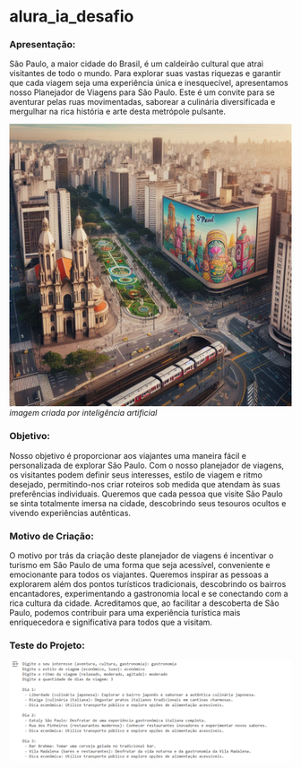 # alura_ia_desafio
### Apresentação:

São Paulo, a maior cidade do Brasil, é um caldeirão cultural que atrai visitantes de todo o mundo. Para explorar suas vastas riquezas e garantir que cada viagem seja uma experiência única e inesquecível, apresentamos nosso Planejador de Viagens para São Paulo. Este é um convite para se aventurar pelas ruas movimentadas, saborear a culinária diversificada e mergulhar na rica história e arte desta metrópole pulsante.

![sao_paulo_image](https://github.com/aynarodrigues/alura_ia_desafio/blob/main/alura%20imagem.jpg)
_imagem criada por inteligência artificial_

### Objetivo:

Nosso objetivo é proporcionar aos viajantes uma maneira fácil e personalizada de explorar São Paulo. Com o nosso planejador de viagens, os visitantes podem definir seus interesses, estilo de viagem e ritmo desejado, permitindo-nos criar roteiros sob medida que atendam às suas preferências individuais. Queremos que cada pessoa que visite São Paulo se sinta totalmente imersa na cidade, descobrindo seus tesouros ocultos e vivendo experiências autênticas.

### Motivo de Criação:

O motivo por trás da criação deste planejador de viagens é incentivar o turismo em São Paulo de uma forma que seja acessível, conveniente e emocionante para todos os viajantes. Queremos inspirar as pessoas a explorarem além dos pontos turísticos tradicionais, descobrindo os bairros encantadores, experimentando a gastronomia local e se conectando com a rica cultura da cidade. Acreditamos que, ao facilitar a descoberta de São Paulo, podemos contribuir para uma experiência turística mais enriquecedora e significativa para todos que a visitam.

### Teste do Projeto:
![teste_image](https://github.com/aynarodrigues/alura_ia_desafio/blob/main/Teste-IA.png)
